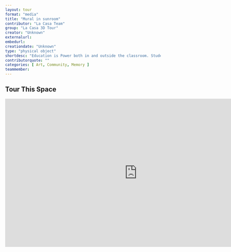 ```yaml
---
layout: tour
format: "media"
title: "Mural in sunroom"
contributor: "La Casa Team"
group: "La Casa 3D Tour"
creator: "Unknown"
externalurl: 
embedurl: 
creationdate: "Unknown"
type: "physical object"
shortdesc: "Education is Power both in and outside the classroom. Students who designed this mural wished to share that philosophy with those who visited La Casa. They also wanted to share what they saw as the pilars of La Casa which is represented in the books surrounding the central figure . Which pilar speaks to you the most?"
contributorquote: ""
categories: [ Art, Community, Memory ]
teammember: 
---
```


## Tour This Space

<iframe width="853" height="480" src="https://my.matterport.com/show/?m=gv4FA5FjbQf&ss=34&sr=2.93%2C.36&tag=nttqY4TpMM5&pin-pos=14.96%2C1.96%2C-6.79" frameborder="0" allowfullscreen allow="xr-spatial-tracking"></iframe>